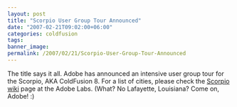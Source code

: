 ```yaml
---
layout: post
title: "Scorpio User Group Tour Announced"
date: "2007-02-21T09:02:00+06:00"
categories: coldfusion 
tags: 
banner_image: 
permalink: /2007/02/21/Scorpio-User-Group-Tour-Announced
---
```


The title says it all. Adobe has announced an intensive user group tour for the Scorpio, AKA ColdFusion 8. For a list of cities, please check the <a href="http://labs.adobe.com/wiki/index.php/Scorpio">Scorpio wiki</a> page at the Adobe Labs. (What? No Lafayette, Louisiana? Come on, Adobe! :)